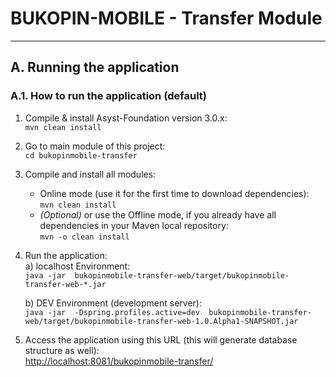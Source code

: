# BUKOPIN-MOBILE - Transfer Module

***

## A. Running the application

### A.1. How to run the application (default)

1. Compile & install Asyst-Foundation version 3.0.x:  
    `mvn clean install`  
  
2. Go to main module of this project:  
    `cd bukopinmobile-transfer`  
  
3. Compile and install all modules:  
    * Online mode (use it for the first time to download dependencies):  
    `mvn clean install`  
    * _(Optional)_ or use the Offline mode, if you already have all dependencies in your Maven local repository:  
    `mvn -o clean install`  
  
4. Run the application:  
    a) localhost Environment:  
    `java -jar  bukopinmobile-transfer-web/target/bukopinmobile-transfer-web-*.jar`  
  
    b) DEV Environment (development server):  
    `java -jar  -Dspring.profiles.active=dev  bukopinmobile-transfer-web/target/bukopinmobile-transfer-web-1.0.Alpha1-SNAPSHOT.jar`

5. Access the application using this URL (this will generate database structure as well):  
[http://localhost:8081/bukopinmobile-transfer/](http://localhost:8081/bukopinmobile-transfer/)
